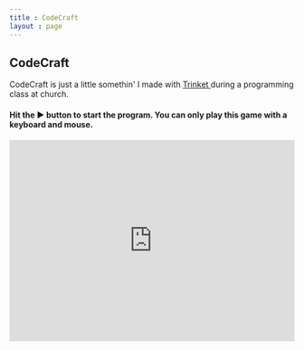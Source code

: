 ```yaml
---
title : CodeCraft
layout : page
---
```

<h2>CodeCraft</h2>
<p>CodeCraft is just a little somethin' I made with <a href = "https://trinket.io">Trinket </a> during a programming class at church.</p>
<h4>Hit the ▶ button to start the program. You can only play this game with a keyboard and mouse.</h4>
<iframe src="https://trinket.io/embed/python/aa8dc46544" width="100%" height="356px" frameborder="0" marginwidth="0" marginheight="0" allowfullscreen></iframe>
